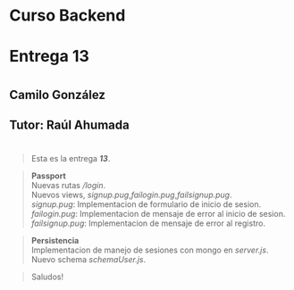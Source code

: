# **Curso Backend**
# Entrega 13
#
## Camilo González
## Tutor: Raúl Ahumada
#

>Esta es la entrega ***13***.

>**Passport**\
>Nuevas rutas */login*.\
>Nuevos views, *signup.pug*,*failogin.pug*,*failsignup.pug*.\
>*signup.pug*: Implementacion de formulario de inicio de sesion.\
>*failogin.pug*: Implementacion de mensaje de error al inicio de sesion.\
>*failsignup.pug*: Implementacion de mensaje de error al registro.

>**Persistencia**\
>Implementacion de manejo de sesiones con mongo en *server.js*.
>Nuevo schema *schemaUser.js*.

>Saludos!
#